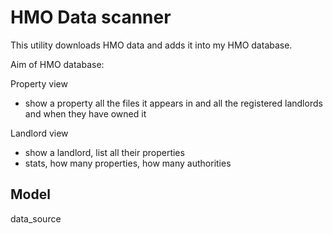 # HMO Data scanner

This utility downloads HMO data and adds it into my HMO database.

Aim of HMO database:

Property view
 - show a property all the files it appears in and all the registered landlords and when they have owned it

Landlord view
 - show a landlord, list all their properties
 - stats, how many properties, how many authorities


## Model

data_source
